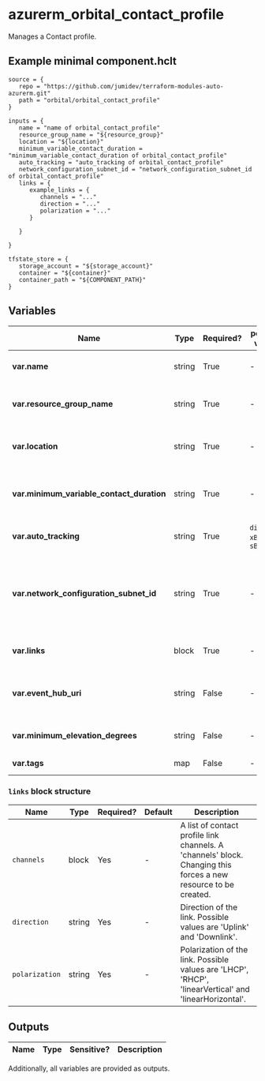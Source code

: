 # azurerm_orbital_contact_profile

Manages a Contact profile.

## Example minimal component.hclt

```hcl
source = {
   repo = "https://github.com/jumidev/terraform-modules-auto-azurerm.git" 
   path = "orbital/orbital_contact_profile" 
}

inputs = {
   name = "name of orbital_contact_profile" 
   resource_group_name = "${resource_group}" 
   location = "${location}" 
   minimum_variable_contact_duration = "minimum_variable_contact_duration of orbital_contact_profile" 
   auto_tracking = "auto_tracking of orbital_contact_profile" 
   network_configuration_subnet_id = "network_configuration_subnet_id of orbital_contact_profile" 
   links = {
      example_links = {
         channels = "..."   
         direction = "..."   
         polarization = "..."   
      }
  
   }
 
}

tfstate_store = {
   storage_account = "${storage_account}" 
   container = "${container}" 
   container_path = "${COMPONENT_PATH}" 
}

```

## Variables

| Name | Type | Required? |  possible values |  Description |
| ---- | ---- | --------- |  ----------- | ----------- |
| **var.name** | string | True | -  |  The name of the contact profile. Changing this forces a new resource to be created. | 
| **var.resource_group_name** | string | True | -  |  The name of the Resource Group where the contact profile exists. Changing this forces a new resource to be created. | 
| **var.location** | string | True | -  |  The location where the contact profile exists. Changing this forces a new resource to be created. | 
| **var.minimum_variable_contact_duration** | string | True | -  |  Minimum viable contact duration in ISO 8601 format. Used for listing the available contacts with a spacecraft at a given ground station. | 
| **var.auto_tracking** | string | True | `disabled`, `xBand`, `sBand`  |  Auto-tracking configurations for a spacecraft. Possible values are `disabled`, `xBand` and `sBand`. | 
| **var.network_configuration_subnet_id** | string | True | -  |  ARM resource identifier of the subnet delegated to the Microsoft.Orbital/orbitalGateways. Needs to be at least a class C subnet, and should not have any IP created in it. Changing this forces a new resource to be created. | 
| **var.links** | block | True | -  |  A list of spacecraft links. A `links` block. Changing this forces a new resource to be created. | 
| **var.event_hub_uri** | string | False | -  |  ARM resource identifier of the Event Hub used for telemetry. Requires granting Orbital Resource Provider the rights to send telemetry into the hub. | 
| **var.minimum_elevation_degrees** | string | False | -  |  Maximum elevation of the antenna during the contact in decimal degrees. | 
| **var.tags** | map | False | -  |  A mapping of tags to assign to the resource. | 

### `links` block structure

| Name | Type | Required? | Default | Description |
| ---- | ---- | --------- | ------- | ----------- |
| `channels` | block | Yes | - | A list of contact profile link channels. A 'channels' block. Changing this forces a new resource to be created. |
| `direction` | string | Yes | - | Direction of the link. Possible values are 'Uplink' and 'Downlink'. |
| `polarization` | string | Yes | - | Polarization of the link. Possible values are 'LHCP', 'RHCP', 'linearVertical' and 'linearHorizontal'. |



## Outputs

| Name | Type | Sensitive? | Description |
| ---- | ---- | --------- | --------- |

Additionally, all variables are provided as outputs.
